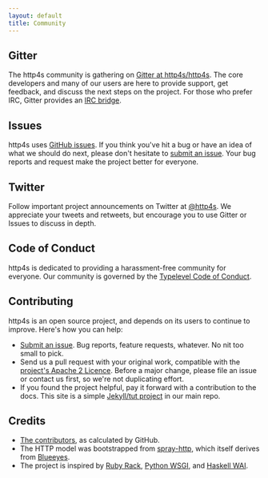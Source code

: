```yaml
---
layout: default
title: Community
---
```


<div class="row">

  <div class="col-md-4">
  <h2><i class="fa fa-comments-o"></i> Gitter</h2>

  <p>The http4s community is gathering on <a
  href="https://github.com/http4s/http4s/">Gitter at http4s/http4s</a>.  
  The core developers and many of our users are here to provide support,
  get feedback, and discuss the next steps on the project.  For those 
  who prefer IRC, Gitter provides an <a href="https://irc.gitter.im/">IRC
  bridge</a>.</p>
  </div>

  <div class="col-md-4"> <h2><i class="fa fa-bug"></i><i class="fa fa-lightbulb-o"></i> Issues</h2>
  <p>http4s uses <a
  href="https://github.com/http4s/http4s/issues">GitHub issues</a>.  If
  you think you've hit a bug or have an idea of what we should do next,
  please don't hesitate to <a
  href="https://github.com/http4s/http4s/issues/new">submit an issue</a>.
  Your bug reports and request make the project better for everyone.</p>
  </div>

  <div class="col-md-4"> <h2><i class="fa fa-twitter"></i> Twitter</h2>
  <p>Follow important project announcements on Twitter at 
  <a href="http://twitter.com/http4s">@http4s</a>.  We appreciate your
  tweets and retweets, but encourage you to use Gitter or Issues to
  discuss in depth.</p>
  </div>

</div>

<div class="row">
<div class="col-md-4" markdown="1">
<h2><i class="fa fa-gavel"></i> Code of Conduct</h2>

http4s is dedicated to providing a harassment-free community for
everyone.  Our community is governed by the
[Typelevel Code of Conduct](http://typelevel.org/conduct.html).
</div>

<div class="col-md-4" markdown="1">
<h2><i class="fa fa-gift"></i> Contributing</h2>
 
http4s is an open source project, and depends on its users to continue
to improve.  Here's how you can help:

* [Submit an issue](http://github.com/http4s/http4s/issues/new).  Bug
  reports, feature requests, whatever.  No nit too small to pick.
* Send us a pull request with your original work, compatible with the
  [project's Apache 2
  Licence](https://raw.githubusercontent.com/http4s/http4s/master/LICENSE).
  Before a major change, please file an issue or contact us first, so
  we're not duplicating effort.
* If you found the project helpful, pay it forward with a contribution
  to the docs. This site is a simple [Jekyll/tut
  project](http://github.com/http4s/http4s/tree/master/src/docs) in
  our main repo.
</div>

<div class="col-md-4" markdown="1">
<h2><i class="fa fa-thumbs-up"></i> Credits</h2>

* [The contributors](https://github.com/http4s/http4s/graphs/contributors),
  as calculated by GitHub.
* The HTTP model was bootstrapped from
  [spray-http](http://spray.io/documentation/1.2.1/spray-http/), which
  itself derives from [Blueeyes](https://github.com/jdegoes/blueeyes).
* The project is inspired by [Ruby Rack](http://rack.github.io/),
  [Python WSGI](https://www.python.org/dev/peps/pep-0333/), and
  [Haskell WAI](http://www.yesodweb.com/book/web-application-interface).
</div>
